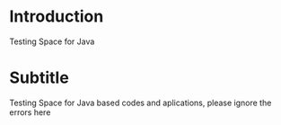# Introduction
Testing Space for Java

# Subtitle
Testing Space for Java based codes and aplications, please ignore the errors here
